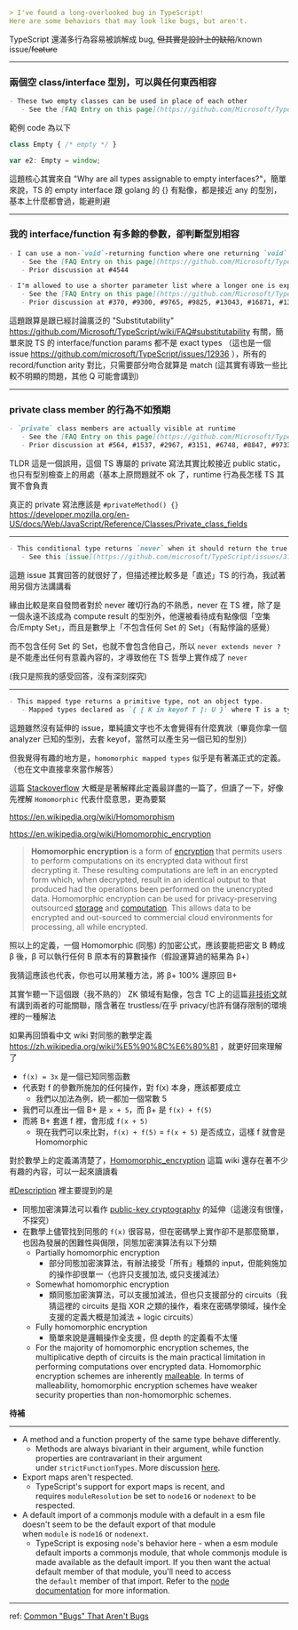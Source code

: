 ```markdown
> I've found a long-overlooked bug in TypeScript!
Here are some behaviors that may look like bugs, but aren't.
```

TypeScript 還滿多行為容易被誤解成 bug, ~~但其實是設計上的缺陷~~/known issue/~~feature~~ 

---

### 兩個空 class/interface 型別，可以與任何東西相容

```markdown
- These two empty classes can be used in place of each other
   - See the [FAQ Entry on this page](https://github.com/Microsoft/TypeScript/wiki/FAQ#why-do-these-empty-classes-behave-strangely)
```

範例 code 為以下

```typescript
class Empty { /* empty */ }

var e2: Empty = window;
```

這題核心其實來自 "Why are all types assignable to empty interfaces?"，簡單來說，TS 的 empty interface 跟 golang 的 {} 有點像，都是接近 any 的型別，基本上什麼都會過，能避則避

---

### 我的 interface/function 有多餘的參數，卻判斷型別相容

```markdown
- I can use a non-`void`-returning function where one returning `void` is expected
   - See the [FAQ Entry on this page](https://github.com/Microsoft/TypeScript/wiki/FAQ#why-are-functions-returning-non-void-assignable-to-function-returning-void)
   - Prior discussion at #4544
```

```markdown
- I'm allowed to use a shorter parameter list where a longer one is expected
   - See the [FAQ Entry on this page](https://github.com/Microsoft/TypeScript/wiki/FAQ#why-are-functions-with-fewer-parameters-assignable-to-functions-that-take-more-parameters)
   - Prior discussion at #370, #9300, #9765, #9825, #13043, #16871, #13529, #13977, #17868, #20274, #20541, #21868, #26324, #30876
```

這題跟算是跟已經討論廣泛的 "Substitutability" https://github.com/Microsoft/TypeScript/wiki/FAQ#substitutability 有關，簡單來說 TS 的 interface/function params 都不是 exact types （這也是一個 issue https://github.com/microsoft/TypeScript/issues/12936 ），所有的 record/function arity 對比，只需要部分吻合就算是 match (這其實有導致一些比較不明顯的問題，其他 Q 可能會講到)

---

### private class member 的行為不如預期

```markdown
- `private` class members are actually visible at runtime
   - See the [FAQ Entry on this page](https://github.com/Microsoft/TypeScript/wiki/FAQ#you-should-emit-classes-like-this-so-they-have-real-private-members) for a commonly suggested "fix"
   - Prior discussion at #564, #1537, #2967, #3151, #6748, #8847, #9733, #11033
```

TLDR 這是一個誤用，這個 TS 專屬的 private 寫法其實比較接近 public static，也只有型別檢查上的用處（基本上原問題就不 ok 了，runtime 行為長怎樣 TS 其實不會負責

真正的 private 寫法應該是 `#privateMethod() {}` https://developer.mozilla.org/en-US/docs/Web/JavaScript/Reference/Classes/Private_class_fields

---

```markdown
- This conditional type returns `never` when it should return the true branch.
   - See this [issue](https://github.com/microsoft/TypeScript/issues/31751) for discussion about _distributive conditional types_.
```

這題 issue 其實回答的就很好了，但描述裡比較多是「直述」TS 的行為，我試著用另個方法講講看

緣由比較是來自發問者對於 never 確切行為的不熟悉，never 在 TS 裡，除了是一個永遠不該成為 compute result 的型別外，他還被看待成有點像個「空集合/Empty Set」，而且是數學上「不包含任何 Set 的 Set」（有點悖論的感覺）

而不包含任何 Set 的 Set，也就不會包含他自己，所以 `never extends never ?` 是不能產出任何有意義內容的，才導致他在 TS 哲學上實作成了 `never`

(我只是照我的感受回答，沒有深刻探究)

---

```markdown
- This mapped type returns a primitive type, not an object type.
   - Mapped types declared as `{ [ K in keyof T ]: U }` where T is a type parameter are known as _homomorphic mapped types_, which means that the mapped type is a structure preserving function of `T`. When type parameter `T` is instantiated with a primitive type the mapped type evaluates to the same primitive.
```

這題雖然沒有延伸的 issue，單純讀文字也不太會覺得有什麼異狀（畢竟你拿一個 analyzer 已知的型別，去套 keyof，當然可以產生另一個已知的型別）

但我覺得有趣的地方是，`homomorphic mapped types` 似乎是有著滿正式的定義。（也在文中直接拿來當作解答）

這篇 [Stackoverflow](https://stackoverflow.com/questions/59790508/what-does-homomorphic-mapped-type-mean) 大概是是著解釋此定義最詳盡的一篇了，但讀了一下，好像先裡解 `Homomorphic` 代表什麼意思，更為要緊

https://en.wikipedia.org/wiki/Homomorphism

https://en.wikipedia.org/wiki/Homomorphic_encryption

> **Homomorphic encryption** is a form of [encryption](https://en.wikipedia.org/wiki/Encryption "Encryption") that permits users to perform computations on its encrypted data without first decrypting it. These resulting computations are left in an encrypted form which, when decrypted, result in an identical output to that produced had the operations been performed on the unencrypted data. Homomorphic encryption can be used for privacy-preserving outsourced [storage](https://en.wikipedia.org/wiki/Cloud_storage "Cloud storage") and [computation](https://en.wikipedia.org/wiki/Cloud_computing "Cloud computing"). This allows data to be encrypted and out-sourced to commercial cloud environments for processing, all while encrypted.

照以上的定義，一個 Homomorphic (同態) 的加密公式，應該要能把密文 B 轉成 β 後，β 可以執行任何 B 原本有的算數操作（假設運算過的結果為 β+）

我猜這應該也代表，你也可以用某種方法，將 β+ 100% 還原回 B+

其實乍聽一下這個跟（我不熟的） ZK 領域有點像，包含 TC 上的這篇[非技術文](https://techcrunch.com/2022/07/18/crypto-blockchain-web3-privacy-cryptography-fully-homomorphic-encryption-startup-sunscreen/)就有講到兩者的可能關聯，隱含著在 trustless/在乎 privacy/也許有儲存限制的環境裡的一種解法

如果再回頭看中文 wiki 對同態的數學定義 https://zh.wikipedia.org/wiki/%E5%90%8C%E6%80%81 ，就更好回來理解了

- `f(x) = 3x` 是一個已知同態函數
- 代表對 f 的參數所施加的任何操作，對 f(x) 本身，應該都要成立
   - 我們以加法為例，統一都加一個常數 5
- 我們可以產出一個 B+ 是 `x + 5`，而 β+ 是 `f(x) + f(5)`
- 而將 B+ 套進 f 裡，會形成 `f(x + 5)`
   - 現在我們可以來比對，`f(x) + f(5)` = `f(x + 5)` 是否成立，這樣 f 就會是 Homomorphic

對於數學上的定義滿清楚了，[Homomorphic_encryption](https://en.wikipedia.org/wiki/Homomorphic_encryption) 這篇 wiki 還存在著不少有趣的內容，可以一起來讀讀看

[#Description](https://en.wikipedia.org/wiki/Homomorphic_encryption#Description) 裡主要提到的是
- 同態加密演算法可以看作 [public-key cryptography](https://en.wikipedia.org/wiki/Public-key_cryptography) 的延伸（這邊沒有很懂，不探究）
- 在數學上儘管找到同態的 `f(x)` 很容易，但在密碼學上實作卻不是那麼簡單，也因為發展的困難性與侷限，同態加密演算法有以下分類
   - Partially homomorphic encryption
      - 部分同態加密演算法，有辦法接受「所有」種類的 input，但能夠施加的操作卻很單一（也許只支援加法, 或只支援減法）
   - Somewhat homomorphic encryption
      - 類同態加密演算法，可以支援加減法，但也只支援部分的 circuits（我猜這裡的 circuits 是指 XOR 之類的操作，看來在密碼學領域，操作全支援的定義大概是加減法 + logic circuits）
   - Fully homomorphic encryption
      - 簡單來說是邏輯操作全支援，但 depth 的定義看不太懂
   - For the majority of homomorphic encryption schemes, the multiplicative depth of circuits is the main practical limitation in performing computations over encrypted data. Homomorphic encryption schemes are inherently [malleable](https://en.wikipedia.org/wiki/Malleability_(cryptography) "Malleability (cryptography)"). In terms of malleability, homomorphic encryption schemes have weaker security properties than non-homomorphic schemes.

**待補**



---

-   A method and a function property of the same type behave differently.
    -   Methods are always bivariant in their argument, while function properties are contravariant in their argument under `strictFunctionTypes`. More discussion [here](https://github.com/microsoft/TypeScript/pull/18654).
-   Export maps aren't respected.
    -   TypeScript's support for export maps is recent, and requires `moduleResolution` be set to `node16` or `nodenext` to be respected.
-   A default import of a commonjs module with a default in a esm file doesn't seem to be the default export of that module when `module` is `node16` or `nodenext`.
    -   TypeScript is exposing `node`'s behavior here - when a esm module default imports a commonjs module, that whole commonjs module is made available as the default import. If you then want the actual default member of that module, you'll need to access the `default` member of that import. Refer to the [node documentation](https://nodejs.org/api/esm.html#commonjs-namespaces) for more information.

---

ref: [Common "Bugs" That Aren't Bugs](https://github.com/Microsoft/TypeScript/wiki/FAQ#common-bugs-that-arent-bugs)